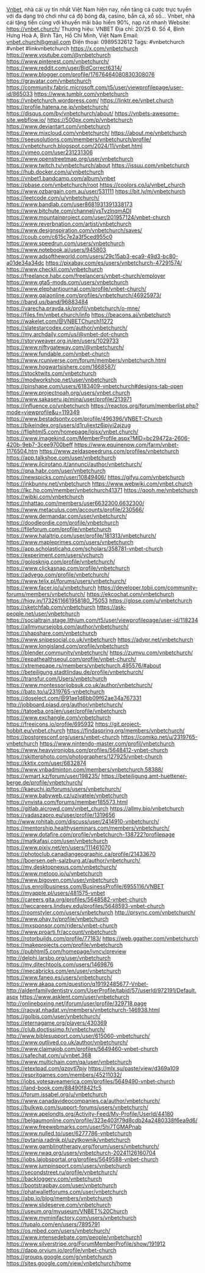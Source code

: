 <a href="https://vnbet.church/">Vnbet</a>, nhà cái uy tín nhất Việt Nam hiện nay, nền tảng cá cược trực tuyến với đa dạng trò chơi như cá độ bóng đá, casino, bắn cá, xổ số... Vnbet, nhà cái tặng tiền cùng với khuyến mãi bảo hiểm 90%, nạp rút nhanh Website: <a href="https://vnbet.church/">https://vnbet.church/</a> Thương hiệu: VNBET Địa chỉ: 20/25 Đ. Số 4, Bình Hưng Hoà A, Bình Tân, Hồ Chí Minh, Việt Nam Email: vnbet.church@gmail.com Điện thoại: 0989532612 Tags: #vnbetchurch #vnbet #linkvnbetchurch
<a href="https://x.com/vnbetchurch">https://x.com/vnbetchurch</a>
<a href="https://www.youtube.com/@vnbetchurch">https://www.youtube.com/@vnbetchurch</a>
<a href="https://www.pinterest.com/vnbetchurch/">https://www.pinterest.com/vnbetchurch/</a>
<a href="https://www.reddit.com/user/BidCorrect6314/">https://www.reddit.com/user/BidCorrect6314/</a>
<a href="https://www.blogger.com/profile/17676464080830308076">https://www.blogger.com/profile/17676464080830308076</a>
<a href="https://gravatar.com/vnbetchurch">https://gravatar.com/vnbetchurch</a>
<a href="https://community.fabric.microsoft.com/t5/user/viewprofilepage/user-id/865033">https://community.fabric.microsoft.com/t5/user/viewprofilepage/user-id/865033</a>
<a href="https://www.tumblr.com/vnbetchurch">https://www.tumblr.com/vnbetchurch</a>
<a href="https://vnbetchurch.wordpress.com/">https://vnbetchurch.wordpress.com/</a>
<a href="https://linktr.ee/vnbet.church">https://linktr.ee/vnbet.church</a>
<a href="https://profile.hatena.ne.jp/vnbetchurch/">https://profile.hatena.ne.jp/vnbetchurch/</a>
<a href="https://disqus.com/by/vnbetchurch/about/">https://disqus.com/by/vnbetchurch/about/</a>
<a href="https://vnbets-awesome-site.webflow.io/">https://vnbets-awesome-site.webflow.io/</a>
<a href="https://500px.com/p/vnbetchurch">https://500px.com/p/vnbetchurch</a>
<a href="https://www.deviantart.com/vnbetchurch">https://www.deviantart.com/vnbetchurch</a>
<a href="https://www.mixcloud.com/vnbetchurch/">https://www.mixcloud.com/vnbetchurch/</a>
<a href="https://about.me/vnbetchurch">https://about.me/vnbetchurch</a>
<a href="https://seeusolutions.com/members/vnbetchurch/profile/">https://seeusolutions.com/members/vnbetchurch/profile/</a>
<a href="https://vnbetchurch.blogspot.com/2024/11/vnbet.html">https://vnbetchurch.blogspot.com/2024/11/vnbet.html</a>
<a href="https://vimeo.com/user231231306">https://vimeo.com/user231231306</a>
<a href="https://www.openstreetmap.org/user/vnbetchurch">https://www.openstreetmap.org/user/vnbetchurch</a>
<a href="https://www.twitch.tv/vnbetchurch/about">https://www.twitch.tv/vnbetchurch/about</a>
<a href="https://issuu.com/vnbetchurch">https://issuu.com/vnbetchurch</a>
<a href="https://hub.docker.com/u/vnbetchurch">https://hub.docker.com/u/vnbetchurch</a>
<a href="https://vnbet1.bandcamp.com/album/vnbet">https://vnbet1.bandcamp.com/album/vnbet</a>
<a href="https://pbase.com/vnbetchurch/root">https://pbase.com/vnbetchurch/root</a>
<a href="https://coolors.co/u/vnbet_church">https://coolors.co/u/vnbet_church</a>
<a href="https://www.ozbargain.com.au/user/531111">https://www.ozbargain.com.au/user/531111</a>
<a href="https://bit.ly/m/vnbetchurch">https://bit.ly/m/vnbetchurch</a>
<a href="https://leetcode.com/u/vnbetchurch/">https://leetcode.com/u/vnbetchurch/</a>
<a href="https://www.bandlab.com/user8681931391338173">https://www.bandlab.com/user8681931391338173</a>
<a href="https://www.bitchute.com/channel/ysTvzlnqmADI">https://www.bitchute.com/channel/ysTvzlnqmADI</a>
<a href="https://www.mountainproject.com/user/201957124/vnbet-church">https://www.mountainproject.com/user/201957124/vnbet-church</a>
<a href="https://www.reverbnation.com/artist/vnbetchurch">https://www.reverbnation.com/artist/vnbetchurch</a>
<a href="https://www.designspiration.com/vnbetchurch/saves/">https://www.designspiration.com/vnbetchurch/saves/</a>
<a href="https://coub.com/c615c7e2a3f5ced955c0">https://coub.com/c615c7e2a3f5ced955c0</a>
<a href="https://www.speedrun.com/users/vnbetchurch">https://www.speedrun.com/users/vnbetchurch</a>
<a href="https://www.notebook.ai/users/945803">https://www.notebook.ai/users/945803</a>
<a href="https://www.adsoftheworld.com/users/29c15ab3-eca9-49d3-bc80-a01de34a34dc">https://www.adsoftheworld.com/users/29c15ab3-eca9-49d3-bc80-a01de34a34dc</a>
<a href="https://pixabay.com/es/users/vnbetchurch-47291574/">https://pixabay.com/es/users/vnbetchurch-47291574/</a>
<a href="https://www.checkli.com/vnbetchurch">https://www.checkli.com/vnbetchurch</a>
<a href="https://freelance.habr.com/freelancers/vnbet-church/employer">https://freelance.habr.com/freelancers/vnbet-church/employer</a>
<a href="https://www.gta5-mods.com/users/vnbetchurch">https://www.gta5-mods.com/users/vnbetchurch</a>
<a href="https://www.elephantjournal.com/profile/vnbet-church/">https://www.elephantjournal.com/profile/vnbet-church/</a>
<a href="https://www.gaiaonline.com/profiles/vnbetchurch/46925973/">https://www.gaiaonline.com/profiles/vnbetchurch/46925973/</a>
<a href="https://band.us/band/96883484">https://band.us/band/96883484</a>
<a href="https://varecha.pravda.sk/profil/vnbetchurch/o-mne/">https://varecha.pravda.sk/profil/vnbetchurch/o-mne/</a>
<a href="https://files.fm/vnbet.church/info">https://files.fm/vnbet.church/info</a>
<a href="https://beacons.ai/vnbetchurch">https://beacons.ai/vnbetchurch</a>
<a href="https://wakelet.com/@VNBETChurch11272">https://wakelet.com/@VNBETChurch11272</a>
<a href="https://slatestarcodex.com/author/vnbetchurch/">https://slatestarcodex.com/author/vnbetchurch/</a>
<a href="https://my.archdaily.com/us/@vnbet-dot-church">https://my.archdaily.com/us/@vnbet-dot-church</a>
<a href="https://storyweaver.org.in/en/users/1029733">https://storyweaver.org.in/en/users/1029733</a>
<a href="https://www.niftygateway.com/@vnbetchurch/">https://www.niftygateway.com/@vnbetchurch/</a>
<a href="https://www.fundable.com/vnbet-church">https://www.fundable.com/vnbet-church</a>
<a href="https://www.rcuniverse.com/forum/members/vnbetchurch.html">https://www.rcuniverse.com/forum/members/vnbetchurch.html</a>
<a href="https://www.hogwartsishere.com/1668587/">https://www.hogwartsishere.com/1668587/</a>
<a href="https://stocktwits.com/vnbetchurch">https://stocktwits.com/vnbetchurch</a>
<a href="https://modworkshop.net/user/vnbetchurch">https://modworkshop.net/user/vnbetchurch</a>
<a href="https://pinshape.com/users/6183409-vnbetchurch#designs-tab-open">https://pinshape.com/users/6183409-vnbetchurch#designs-tab-open</a>
<a href="https://www.projectnoah.org/users/vnbet.church">https://www.projectnoah.org/users/vnbet.church</a>
<a href="https://www.sakaseru.jp/mina/user/profile/213971">https://www.sakaseru.jp/mina/user/profile/213971</a>
<a href="https://influence.co/vnbetchurch">https://influence.co/vnbetchurch</a>
<a href="https://reactos.org/forum/memberlist.php?mode=viewprofile&u=119349">https://reactos.org/forum/memberlist.php?mode=viewprofile&u=119349</a>
<a href="https://www.bestadsontv.com/profile/496396/VNBET-Church">https://www.bestadsontv.com/profile/496396/VNBET-Church</a>
<a href="https://bikeindex.org/users/d1ruljextz6ipjyi2ajzug">https://bikeindex.org/users/d1ruljextz6ipjyi2ajzug</a>
<a href="https://fliphtml5.com/homepage/lgisx/vnbet.church/">https://fliphtml5.com/homepage/lgisx/vnbet.church/</a>
<a href="https://www.imagekind.com/MemberProfile.aspx?MID=bc29472a-2606-420b-9eb7-3cee9700beff">https://www.imagekind.com/MemberProfile.aspx?MID=bc29472a-2606-420b-9eb7-3cee9700beff</a>
<a href="https://www.equinenow.com/farm/vnbet-1176504.htm">https://www.equinenow.com/farm/vnbet-1176504.htm</a>
<a href="https://www.zeldaspeedruns.com/profiles/vnbetchurch">https://www.zeldaspeedruns.com/profiles/vnbetchurch</a>
<a href="https://app.talkshoe.com/user/vnbetchurch">https://app.talkshoe.com/user/vnbetchurch</a>
<a href="https://www.ilcirotano.it/annunci/author/vnbetchurch/">https://www.ilcirotano.it/annunci/author/vnbetchurch/</a>
<a href="https://qna.habr.com/user/vnbetchurch">https://qna.habr.com/user/vnbetchurch</a>
<a href="https://newspicks.com/user/10849406/">https://newspicks.com/user/10849406/</a>
<a href="https://gifyu.com/vnbetchurch">https://gifyu.com/vnbetchurch</a>
<a href="https://inkbunny.net/vnbetchurch">https://inkbunny.net/vnbetchurch</a>
<a href="https://www.webwiki.com/vnbet.church">https://www.webwiki.com/vnbet.church</a>
<a href="https://lkc.hp.com/member/vnbetchurch41371">https://lkc.hp.com/member/vnbetchurch41371</a>
<a href="https://qooh.me/vnbetchurch">https://qooh.me/vnbetchurch</a>
<a href="https://wibki.com/vnbetchurch">https://wibki.com/vnbetchurch</a>
<a href="https://nhattao.com/members/user6632300.6632300/">https://nhattao.com/members/user6632300.6632300/</a>
<a href="https://www.metaculus.com/accounts/profile/230566/">https://www.metaculus.com/accounts/profile/230566/</a>
<a href="https://www.dermandar.com/user/vnbetchurch/">https://www.dermandar.com/user/vnbetchurch/</a>
<a href="https://doodleordie.com/profile/vnbetchurch">https://doodleordie.com/profile/vnbetchurch</a>
<a href="https://fileforum.com/profile/vnbetchurch">https://fileforum.com/profile/vnbetchurch</a>
<a href="https://www.halaltrip.com/user/profile/181313/vnbetchurch/">https://www.halaltrip.com/user/profile/181313/vnbetchurch/</a>
<a href="https://www.mapleprimes.com/users/vnbetchurch">https://www.mapleprimes.com/users/vnbetchurch</a>
<a href="https://app.scholasticahq.com/scholars/358781-vnbet-church">https://app.scholasticahq.com/scholars/358781-vnbet-church</a>
<a href="https://experiment.com/users/vchurch">https://experiment.com/users/vchurch</a>
<a href="https://golosknig.com/profile/vnbetchurch/">https://golosknig.com/profile/vnbetchurch/</a>
<a href="https://www.clickasnap.com/profile/vnbetchurch">https://www.clickasnap.com/profile/vnbetchurch</a>
<a href="https://advego.com/profile/vnbetchurch/">https://advego.com/profile/vnbetchurch/</a>
<a href="https://www.telix.pl/forums/users/vnbetchurch/">https://www.telix.pl/forums/users/vnbetchurch/</a>
<a href="https://www.facer.io/u/vnbetchurch">https://www.facer.io/u/vnbetchurch</a>
<a href="https://developer.tobii.com/community-forums/members/vnbetchurch/">https://developer.tobii.com/community-forums/members/vnbetchurch/</a>
<a href="https://ekcochat.com/vnbetchurch">https://ekcochat.com/vnbetchurch</a>
<a href="https://hiqy.in/1732611661958180_75053">https://hiqy.in/1732611661958180_75053</a>
<a href="https://glose.com/u/vnbetchurch">https://glose.com/u/vnbetchurch</a>
<a href="https://sketchfab.com/vnbetchurch">https://sketchfab.com/vnbetchurch</a>
<a href="https://ask-people.net/user/vnbetchurch">https://ask-people.net/user/vnbetchurch</a>
<a href="https://socialtrain.stage.lithium.com/t5/user/viewprofilepage/user-id/118234">https://socialtrain.stage.lithium.com/t5/user/viewprofilepage/user-id/118234</a>
<a href="https://allmynursejobs.com/author/vnbetchurch/">https://allmynursejobs.com/author/vnbetchurch/</a>
<a href="https://shapshare.com/vnbetchurch">https://shapshare.com/vnbetchurch</a>
<a href="https://www.snipesocial.co.uk/vnbetchurch">https://www.snipesocial.co.uk/vnbetchurch</a>
<a href="https://advpr.net/vnbetchurch">https://advpr.net/vnbetchurch</a>
<a href="https://www.longisland.com/profile/vnbetchurch">https://www.longisland.com/profile/vnbetchurch</a>
<a href="https://blender.community/vnbetchurch/">https://blender.community/vnbetchurch/</a>
<a href="https://zumvu.com/vnbetchurch/">https://zumvu.com/vnbetchurch/</a>
<a href="https://expathealthseoul.com/profile/vnbet-church/">https://expathealthseoul.com/profile/vnbet-church/</a>
<a href="https://xtremepape.rs/members/vnbetchurch.495576/#about">https://xtremepape.rs/members/vnbetchurch.495576/#about</a>
<a href="https://beteiligung.stadtlindau.de/profile/vnbetchurch/">https://beteiligung.stadtlindau.de/profile/vnbetchurch/</a>
<a href="https://transfur.com/Users/vnbetchurch">https://transfur.com/Users/vnbetchurch</a>
<a href="https://www.montessorijobsuk.co.uk/author/vnbetchurch/">https://www.montessorijobsuk.co.uk/author/vnbetchurch/</a>
<a href="https://bato.to/u/2319765-vnbetchurch">https://bato.to/u/2319765-vnbetchurch</a>
<a href="https://doselect.com/@91ae1d8bb09f62ae34a767331">https://doselect.com/@91ae1d8bb09f62ae34a767331</a>
<a href="http://jobboard.piasd.org/author/vnbetchurch/">http://jobboard.piasd.org/author/vnbetchurch/</a>
<a href="https://tatoeba.org/en/user/profile/vnbetchurch">https://tatoeba.org/en/user/profile/vnbetchurch</a>
<a href="https://www.exchangle.com/vnbetchurch">https://www.exchangle.com/vnbetchurch</a>
<a href="https://freeicons.io/profile/695932">https://freeicons.io/profile/695932</a>
<a href="https://git.project-hobbit.eu/vnbet.church">https://git.project-hobbit.eu/vnbet.church</a>
<a href="https://findaspring.org/members/vnbetchurch/">https://findaspring.org/members/vnbetchurch/</a>
<a href="https://postgresconf.org/users/vnbet-church">https://postgresconf.org/users/vnbet-church</a>
<a href="https://comiko.net/u/2319765-vnbetchurch">https://comiko.net/u/2319765-vnbetchurch</a>
<a href="https://www.nintendo-master.com/profil/vnbetchurch">https://www.nintendo-master.com/profil/vnbetchurch</a>
<a href="https://www.heavyironjobs.com/profiles/5648412-vnbet-church">https://www.heavyironjobs.com/profiles/5648412-vnbet-church</a>
<a href="https://skitterphoto.com/photographers/127925/vnbet-church">https://skitterphoto.com/photographers/127925/vnbet-church</a>
<a href="https://kktix.com/user/6832874">https://kktix.com/user/6832874</a>
<a href="https://www.vnbadminton.com/members/vnbetchurch.58388/">https://www.vnbadminton.com/members/vnbetchurch.58388/</a>
<a href="https://wmart.kz/forum/user/198235/">https://wmart.kz/forum/user/198235/</a>
<a href="https://beteiligung.amt-huettener-berge.de/profile/vnbetchurch/">https://beteiligung.amt-huettener-berge.de/profile/vnbetchurch/</a>
<a href="https://kaeuchi.jp/forums/users/vnbetchurch/">https://kaeuchi.jp/forums/users/vnbetchurch/</a>
<a href="https://www.babyweb.cz/uzivatele/vnbetchurch">https://www.babyweb.cz/uzivatele/vnbetchurch</a>
<a href="https://vnvista.com/forums/member185573.html">https://vnvista.com/forums/member185573.html</a>
<a href="https://gitlab.aicrowd.com/vnbet_church">https://gitlab.aicrowd.com/vnbet_church</a>
<a href="https://allmy.bio/vnbetchurch">https://allmy.bio/vnbetchurch</a>
<a href="https://vadaszapro.eu/user/profile/1319656">https://vadaszapro.eu/user/profile/1319656</a>
<a href="http://www.rohitab.com/discuss/user/2414910-vnbetchurch/">http://www.rohitab.com/discuss/user/2414910-vnbetchurch/</a>
<a href="https://mentorship.healthyseminars.com/members/vnbetchurch/">https://mentorship.healthyseminars.com/members/vnbetchurch/</a>
<a href="https://www.dotafire.com/profile/vnbetchurch-138722?profilepage">https://www.dotafire.com/profile/vnbetchurch-138722?profilepage</a>
<a href="https://matkafasi.com/user/vnbetchurch">https://matkafasi.com/user/vnbetchurch</a>
<a href="https://www.pixiv.net/en/users/111461070">https://www.pixiv.net/en/users/111461070</a>
<a href="https://photoclub.canadiangeographic.ca/profile/21433670">https://photoclub.canadiangeographic.ca/profile/21433670</a>
<a href="https://boersen.oeh-salzburg.at/author/vnbetchurch/">https://boersen.oeh-salzburg.at/author/vnbetchurch/</a>
<a href="https://my.desktopnexus.com/vnbetchurch/">https://my.desktopnexus.com/vnbetchurch/</a>
<a href="https://www.metooo.io/u/vnbetchurch">https://www.metooo.io/u/vnbetchurch</a>
<a href="https://www.bigoven.com/user/vnbetchurch">https://www.bigoven.com/user/vnbetchurch</a>
<a href="https://us.enrollbusiness.com/BusinessProfile/6955116/VNBET">https://us.enrollbusiness.com/BusinessProfile/6955116/VNBET</a>
<a href="https://myapple.pl/users/481575-vnbet">https://myapple.pl/users/481575-vnbet</a>
<a href="https://careers.gita.org/profiles/5648582-vnbet-church">https://careers.gita.org/profiles/5648582-vnbet-church</a>
<a href="https://lwccareers.lindsey.edu/profiles/5648593-vnbet-church">https://lwccareers.lindsey.edu/profiles/5648593-vnbet-church</a>
<a href="https://roomstyler.com/users/vnbetchurch">https://roomstyler.com/users/vnbetchurch</a>
<a href="http://prsync.com/vnbetchurch/">http://prsync.com/vnbetchurch/</a>
<a href="https://www.ohay.tv/profile/vnbetchurch">https://www.ohay.tv/profile/vnbetchurch</a>
<a href="https://mxsponsor.com/riders/vnbet-church">https://mxsponsor.com/riders/vnbet-church</a>
<a href="https://www.proarti.fr/account/vnbetchurch">https://www.proarti.fr/account/vnbetchurch</a>
<a href="https://rotorbuilds.com/profile/77183/">https://rotorbuilds.com/profile/77183/</a>
<a href="https://web.ggather.com/vnbetchurch">https://web.ggather.com/vnbetchurch</a>
<a href="https://makeprojects.com/profile/vnbetchurch">https://makeprojects.com/profile/vnbetchurch</a>
<a href="https://pubhtml5.com/homepage/ivncv/preview">https://pubhtml5.com/homepage/ivncv/preview</a>
<a href="http://delphi.larsbo.org/user/vnbetchurch">http://delphi.larsbo.org/user/vnbetchurch</a>
<a href="https://my.djtechtools.com/users/1469876">https://my.djtechtools.com/users/1469876</a>
<a href="https://mecabricks.com/en/user/vnbetchurch">https://mecabricks.com/en/user/vnbetchurch</a>
<a href="https://www.faneo.es/users/vnbetchurch/">https://www.faneo.es/users/vnbetchurch/</a>
<a href="https://www.akaqa.com/question/q19192485677-Vnbet-">https://www.akaqa.com/question/q19192485677-Vnbet-</a>
<a href="http://aldenfamilydentistry.com/UserProfile/tabid/57/userId/972191/Default.aspx">http://aldenfamilydentistry.com/UserProfile/tabid/57/userId/972191/Default.aspx</a>
<a href="https://www.asklent.com/user/vnbetchurch">https://www.asklent.com/user/vnbetchurch</a>
<a href="http://onlineboxing.net/jforum/user/profile/329718.page">http://onlineboxing.net/jforum/user/profile/329718.page</a>
<a href="https://raovat.nhadat.vn/members/vnbetchurch-146938.html">https://raovat.nhadat.vn/members/vnbetchurch-146938.html</a>
<a href="https://golbis.com/user/vnbetchurch/">https://golbis.com/user/vnbetchurch/</a>
<a href="https://eternagame.org/players/430369">https://eternagame.org/players/430369</a>
<a href="https://club.doctissimo.fr/vnbetchurch/">https://club.doctissimo.fr/vnbetchurch/</a>
<a href="http://www.biblesupport.com/user/615060-vnbetchurch/">http://www.biblesupport.com/user/615060-vnbetchurch/</a>
<a href="https://www.outlived.co.uk/author/vnbetchurch/">https://www.outlived.co.uk/author/vnbetchurch/</a>
<a href="https://www.claimajob.com/profiles/5649460-vnbet-church">https://www.claimajob.com/profiles/5649460-vnbet-church</a>
<a href="https://safechat.com/u/vnbet.368">https://safechat.com/u/vnbet.368</a>
<a href="https://www.multichain.com/qa/user/vnbetchurch">https://www.multichain.com/qa/user/vnbetchurch</a>
<a href="https://etextpad.com/qzovtl7pjy">https://etextpad.com/qzovtl7pjy</a>
<a href="https://mlx.su/paste/view/d369a109">https://mlx.su/paste/view/d369a109</a>
<a href="https://espritgames.com/members/45211032/">https://espritgames.com/members/45211032/</a>
<a href="https://jobs.votesaveamerica.com/profiles/5649490-vnbet-church">https://jobs.votesaveamerica.com/profiles/5649490-vnbet-church</a>
<a href="https://land-book.com/88490f842fc5">https://land-book.com/88490f842fc5</a>
<a href="https://forum.issabel.org/u/vnbetchurch">https://forum.issabel.org/u/vnbetchurch</a>
<a href="https://www.canadavideocompanies.ca/author/vnbetchurch/">https://www.canadavideocompanies.ca/author/vnbetchurch/</a>
<a href="https://bulkwp.com/support-forums/users/vnbetchurch/">https://bulkwp.com/support-forums/users/vnbetchurch/</a>
<a href="https://www.apelondts.org/Activity-Feed/My-Profile/UserId/44180">https://www.apelondts.org/Activity-Feed/My-Profile/UserId/44180</a>
<a href="https://belgaumonline.com/profile/323e403f79d8cdb24a2480338f6ea9d6/">https://belgaumonline.com/profile/323e403f79d8cdb24a2480338f6ea9d6/</a>
<a href="https://www.freewebmarks.com/user/5hi7TGMAPnab">https://www.freewebmarks.com/user/5hi7TGMAPnab</a>
<a href="https://www.nulled.to/user/6277786-vnbetchurch">https://www.nulled.to/user/6277786-vnbetchurch</a>
<a href="https://pytania.radnik.pl/uzytkownik/vnbetchurch">https://pytania.radnik.pl/uzytkownik/vnbetchurch</a>
<a href="https://www.gamblingtherapy.org/forum/users/vnbetchurch/">https://www.gamblingtherapy.org/forum/users/vnbetchurch/</a>
<a href="https://www.rwaq.org/users/vnbetchurch-20241126160704">https://www.rwaq.org/users/vnbetchurch-20241126160704</a>
<a href="https://jobs.lajobsportal.org/profiles/5649588-vnbet-church">https://jobs.lajobsportal.org/profiles/5649588-vnbet-church</a>
<a href="https://www.jumpinsport.com/users/vnbetchurch">https://www.jumpinsport.com/users/vnbetchurch</a>
<a href="https://secondstreet.ru/profile/vnbetchurch/">https://secondstreet.ru/profile/vnbetchurch/</a>
<a href="https://backloggery.com/vnbetchurch">https://backloggery.com/vnbetchurch</a>
<a href="https://bootstrapbay.com/user/vnbetchurch">https://bootstrapbay.com/user/vnbetchurch</a>
<a href="https://phatwalletforums.com/user/vnbetchurch">https://phatwalletforums.com/user/vnbetchurch</a>
<a href="https://abp.io/blog/members/vnbetchurch">https://abp.io/blog/members/vnbetchurch</a>
<a href="https://www.slideserve.com/vnbetchurch">https://www.slideserve.com/vnbetchurch</a>
<a href="https://useum.org/myuseum/VNBET%20Church">https://useum.org/myuseum/VNBET%20Church</a>
<a href="https://www.myminifactory.com/users/vnbetchurch">https://www.myminifactory.com/users/vnbetchurch</a>
<a href="https://tupalo.com/en/users/7895791">https://tupalo.com/en/users/7895791</a>
<a href="https://os.mbed.com/users/vnbetchurch/">https://os.mbed.com/users/vnbetchurch/</a>
<a href="https://www.intensedebate.com/people/vnbetchurch1">https://www.intensedebate.com/people/vnbetchurch1</a>
<a href="https://www.silverstripe.org/ForumMemberProfile/show/191912">https://www.silverstripe.org/ForumMemberProfile/show/191912</a>
<a href="https://dapp.orvium.io/profile/vnbet-church">https://dapp.orvium.io/profile/vnbet-church</a>
<a href="https://groups.google.com/g/vnbetchurch">https://groups.google.com/g/vnbetchurch</a>
<a href="https://sites.google.com/view/vnbetchurch/home">https://sites.google.com/view/vnbetchurch/home</a>
